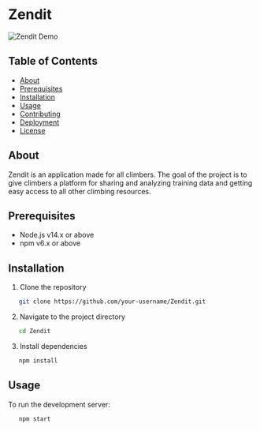 # Zendit

![Zendit Demo](/public/demo.gif)

## Table of Contents

- [About](#about)
- [Prerequisites](#prerequisites)
- [Installation](#installation)
- [Usage](#usage)
- [Contributing](#contributing)
- [Deployment](#deployment)
- [License](#license)

## About

Zendit is an application made for all climbers. The goal of the project is to give climbers a platform for sharing and analyzing training data and getting easy access to all other climbing resources.

## Prerequisites

- Node.js v14.x or above
- npm v6.x or above

## Installation

1. Clone the repository

```sh
   git clone https://github.com/your-username/Zendit.git
```

2. Navigate to the project directory

```sh
   cd Zendit
```

3. Install dependencies

```sh
   npm install
```

## Usage

To run the development server:

```sh
   npm start
```
